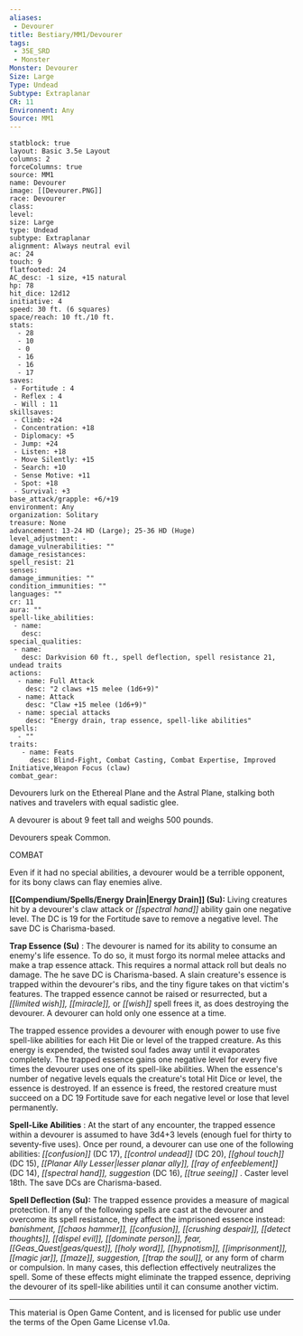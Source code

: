 ```yaml
---
aliases:
 - Devourer
title: Bestiary/MM1/Devourer
tags: 
 - 35E_SRD
 - Monster
Monster: Devourer
Size: Large
Type: Undead
Subtype: Extraplanar
CR: 11
Environnent: Any
Source: MM1
---
```


```statblock
statblock: true
layout: Basic 3.5e Layout
columns: 2
forceColumns: true
source: MM1 
name: Devourer
image: [[Devourer.PNG]]
race: Devourer
class: 
level: 
size: Large
type: Undead
subtype: Extraplanar
alignment: Always neutral evil
ac: 24
touch: 9
flatfooted: 24
AC_desc: -1 size, +15 natural
hp: 78
hit_dice: 12d12
initiative: 4
speed: 30 ft. (6 squares)
space/reach: 10 ft./10 ft.
stats:
  - 28
  - 10
  - 0
  - 16
  - 16
  - 17
saves:
 - Fortitude : 4
 - Reflex : 4
 - Will : 11
skillsaves:
 - Climb: +24
 - Concentration: +18
 - Diplomacy: +5
 - Jump: +24
 - Listen: +18
 - Move Silently: +15
 - Search: +10
 - Sense Motive: +11
 - Spot: +18
 - Survival: +3
base_attack/grapple: +6/+19
environment: Any
organization: Solitary
treasure: None
advancement: 13-24 HD (Large); 25-36 HD (Huge)
level_adjustment: -
damage_vulnerabilities: ""
damage_resistances: 
spell_resist: 21
senses: 
damage_immunities: ""
condition_immunities: ""
languages: ""
cr: 11
aura: ""
spell-like_abilities:
 - name: 
   desc: 
special_qualities:
 - name:
   desc: Darkvision 60 ft., spell deflection, spell resistance 21, undead traits
actions:
  - name: Full Attack
    desc: "2 claws +15 melee (1d6+9)"
  - name: Attack
    desc: "Claw +15 melee (1d6+9)"
  - name: special attacks
    desc: "Energy drain, trap essence, spell-like abilities"
spells:
  - ""
traits:
   - name: Feats
     desc: Blind-Fight, Combat Casting, Combat Expertise, Improved Initiative,Weapon Focus (claw)
combat_gear:  
```


Devourers lurk on the Ethereal Plane and the Astral Plane, stalking both natives and travelers with equal sadistic glee.

A devourer is about 9 feet tall and weighs 500 pounds.

Devourers speak Common.

COMBAT

Even if it had no special abilities, a devourer would be a terrible opponent, for its bony claws can flay enemies alive.


**[[Compendium/Spells/Energy Drain|Energy Drain]] (Su):** Living creatures hit by a devourer's claw attack or *[[spectral hand]]* ability gain one negative level. The DC is 19 for the Fortitude save to remove a negative level. The save DC is Charisma-based.


**Trap Essence (Su)** : The devourer is named for its ability to consume an enemy's life essence. To do so, it must forgo its normal melee attacks and make a trap essence attack. This requires a normal attack roll but deals no damage. The he save DC is Charisma-based. A slain creature's essence is trapped within the devourer's ribs, and the tiny figure takes on that victim's features. The trapped essence cannot be raised or resurrected, but a *[[limited wish]], [[miracle]],* or *[[wish]]* spell frees it, as does destroying the devourer. A devourer can hold only one essence at a time.

The trapped essence provides a devourer with enough power to use five spell-like abilities for each Hit Die or level of the trapped creature. As this energy is expended, the twisted soul fades away until it evaporates completely. The trapped essence gains one negative level for every five times the devourer uses one of its spell-like abilities. When the essence's number of negative levels equals the creature's total Hit Dice or level, the essence is destroyed. If an essence is freed, the restored creature must succeed on a DC 19 Fortitude save for each negative level or lose that level permanently.


**Spell-Like Abilities** : At the start of any encounter, the trapped essence within a devourer is assumed to have 3d4+3 levels (enough fuel for thirty to seventy-five uses). Once per round, a devourer can use one of the following abilities: *[[confusion]]* (DC 17), *[[control undead]]* (DC 20), *[[ghoul touch]]* (DC 15), *[[Planar Ally Lesser|lesser planar ally]], [[ray of enfeeblement]]* (DC 14), *[[spectral hand]], suggestion* (DC 16), *[[true seeing]]* . Caster level 18th. The save DCs are Charisma-based.


**Spell Deflection (Su):** The trapped essence provides a measure of magical protection. If any of the following spells are cast at the devourer and overcome its spell resistance, they affect the imprisoned essence instead: *banishment, [[chaos hammer]], [[confusion]], [[crushing despair]], [[detect thoughts]], [[dispel evil]], [[dominate person]], fear, [[Geas_Quest|geas/quest]], [[holy word]], [[hypnotism]], [[imprisonment]], [[magic jar]], [[maze]], suggestion, [[trap the soul]],* or any form of charm or compulsion. In many cases, this deflection effectively neutralizes the spell. Some of these effects might eliminate the trapped essence, depriving the devourer of its spell-like abilities until it can consume another victim.

---

This material is Open Game Content, and is licensed for public use under the terms of the Open Game License v1.0a.
